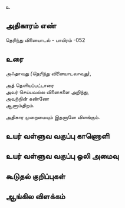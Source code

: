 உ


## அதிகாரம் எண்

தெரிந்து வினையாடல் - பாயிரம் -052

## உரை

அஃதாவது _(தெரிந்து வினையாடலாவது)_,  

அத் தெளியப்பட்டாரை  
அவர் செய்யவல்ல வினைகளை அறிந்து,  
அவற்றின் கண்ணே  
ஆளும்திறம்.  

அதிகார முறைமையும் இதனானே விளங்கும். 


## உயர் வள்ளுவ வகுப்பு காணொளி


## உயர் வள்ளுவ வகுப்பு ஒலி அமைவு 


## கூடுதல் குறிப்புகள்


## ஆங்கில விளக்கம்

